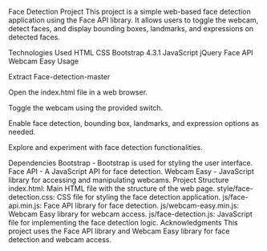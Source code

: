 Face Detection Project
This project is a simple web-based face detection application using the Face API library. It allows users to toggle the webcam, detect faces, and display bounding boxes, landmarks, and expressions on detected faces.

Technologies Used
HTML
CSS
Bootstrap 4.3.1
JavaScript
jQuery
Face API
Webcam Easy
Usage

Extract Face-detection-master


Open the index.html file in a web browser.

Toggle the webcam using the provided switch.

Enable face detection, bounding box, landmarks, and expression options as needed.

Explore and experiment with face detection functionalities.

Dependencies
Bootstrap - Bootstrap is used for styling the user interface.
Face API - A JavaScript API for face detection.
Webcam Easy - JavaScript library for accessing and manipulating webcams.
Project Structure
index.html: Main HTML file with the structure of the web page.
style/face-detection.css: CSS file for styling the face detection application.
js/face-api.min.js: Face API library for face detection.
js/webcam-easy.min.js: Webcam Easy library for webcam access.
js/face-detection.js: JavaScript file for implementing the face detection logic.
Acknowledgments
This project uses the Face API library and Webcam Easy library for face detection and webcam access.


